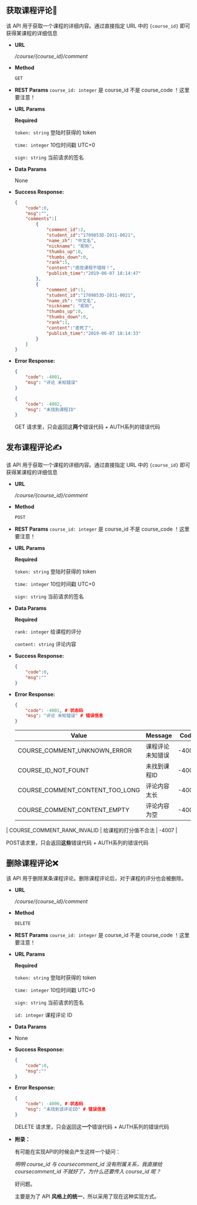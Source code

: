 ## **获取课程评论👀**

  该 API 用于获取一个课程的详细内容。通过直接指定 URL 中的 `{course_id}` 即可获得某课程的详细信息

- **URL**

  _/course/{course_id}/comment_

- **Method**

  `GET`

- **REST Params**
  `course_id: integer` 是 course_id 不是 course_code ！这里要注意！

- **URL Params**

  **Required**

  `token: string` 登陆时获得的 token

  `time: integer` 10位时间戳 UTC+0

  `sign: string` 当前请求的签名

- **Data Params**

  None

- **Success Response:**

  ```JSON
  {
      "code":0,
      "msg":"",
      "comments":[
          {
              "comment_id":2,
              "student_id":"1709853D-I011-0021",
              "name_zh": "中文名",
              "nickname": "昵称",
              "thumbs_up":0,
              "thumbs_down":0,
              "rank":5,
              "content":"感觉课程不错呀！",
              "publish_time":"2019-06-07 18:14:47"
          },
          {
              "comment_id":1,
              "student_id":"1709853D-I011-0021",
              "name_zh": "中文名",
              "nickname": "昵称",
              "thumbs_up":0,
              "thumbs_down":0,
              "rank":1,
              "content":"差死了",
              "publish_time":"2019-06-07 18:14:33"
          }
      ]
  }
  ```

- **Error Response:**

  ```json
  {
      "code": -4001, 
      "msg": "评论 未知错误"
  }
  ```

  ```json
  {
      "code": -4002, 
      "msg": "未找到课程ID"
  }
  ```

  GET 请求里，只会返回这**两个**错误代码 + AUTH系列的错误代码



## **发布课程评论**✍

  该 API 用于获取一个课程的详细内容。通过直接指定 URL 中的 `{course_id}` 即可获得某课程的详细信息

- **URL**

  _/course/{course_id}/comment_

- **Method**

  `POST`

- **REST Params**
  `course_id: integer` 是 course_id 不是 course_code ！这里要注意！

- **URL Params**

  **Required**

  `token: string` 登陆时获得的 token

  `time: integer` 10位时间戳 UTC+0

  `sign: string` 当前请求的签名

- **Data Params**

  **Required**

  `rank: integer` 给课程的评分

  `content: string` 评论内容

- **Success Response:**

  ```JSON
  {
      "code":0,
      "msg":""
  }
  ```
  
- **Error Response:**

  ```json
  {
      "code": -4001, # 状态码 
      "msg": "评论 未知错误" # 错误信息
  }
  ```

  | Value                           | Message              | Code  |
  | ------------------------------- | -------------------- | ----- |
  | COURSE_COMMENT_UNKNOWN_ERROR    | 课程评论 未知错误    | -4001 |
  | COURSE_ID_NOT_FOUNT             | 未找到课程ID         | -4002 |
  | COURSE_COMMENT_CONTENT_TOO_LONG | 评论内容太长         | -4004 |
  | COURSE_COMMENT_CONTENT_EMPTY    | 评论内容为空         | -4005 |
| COURSE_COMMENT_RANK_INVALID     | 给课程的打分值不合法 | -4007 |
  
  POST请求里，只会返回**这些**错误代码 + AUTH系列的错误代码

## **删除课程评论❌**

  该 API 用于删除某条课程评论。删除课程评论后，对于课程的评分也会被删除。

- **URL**

  _/course/{course_id}/comment_

- **Method**

  `DELETE`

- **REST Params**
  `course_id: integer` 是 course_id 不是 course_code ！这里要注意！

- **URL Params**

  **Required**

  `token: string` 登陆时获得的 token

  `time: integer` 10位时间戳 UTC+0

  `sign: string` 当前请求的签名
  
  `id: integer` 课程评论 ID

- **Data Params**

- 
  None
  
- **Success Response:**

  ```JSON
  {
      "code":0,
      "msg":""
  }
  ```
  
- **Error Response:**

  ```json
  {
      "code": -4006, # 状态码 
      "msg": "未找到该评论ID" # 错误信息
  }
  ```

  DELETE 请求里，只会返回这**一个**错误代码 + AUTH系列的错误代码
  
- **附录：**

  有可能在实现API的时候会产生这样一个疑问：

  _明明 course_id 与 coursecomment_id 没有附属关系，我直接给 coursecomment_id 不就好了，为什么还要传入 course_id 呢？_

  好问题。

  主要是为了 API **风格上的统一**，所以采用了现在这种实现方式。